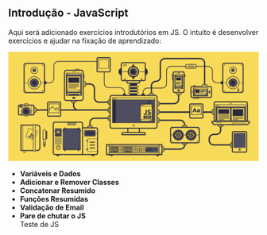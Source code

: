 <h2>Introdução - JavaScript</h2> 

<p>Aqui será adicionado exercícios introdutórios em JS.
O intuito é desenvolver exercícios e ajudar na fixação de aprendizado:</p> 
 
![javascript](https://github.com/reprograma/On3-javascript/blob/master/images/javascript.gif) 
 
<ul> 
  <li><b>Variáveis e Dados</b></li>
  <li><b>Adicionar e Remover Classes</b></li>
  <li><b>Concatenar Resumido</b></li>
  <li><b>Funções Resumidas</b></li>
  <li><b>Validação de Email</b></li>
  <li><b>Pare de chutar o JS</b>
   
  </li>
 <lo>Teste de JS</lo>
  
</ul>
